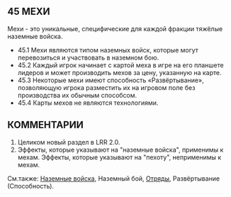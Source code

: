 45 МЕХИ
---

Мехи - это уникальные, специфические для каждой фракции тяжёлые наземные войска.
* 45.1 Мехи являются типом наземных войск, которые могут перевозиться и участвовать в наземном бою.
* 45.2 Каждый игрок начинает с картой меха в игре на его планшете лидеров и может производить мехов за цену, указанную на карте.
* 45.3 Некоторые мехи имеют способность «Развёртывание», позволяющую игрока разместить их на игровом поле без производства их обычным способсом.
* 45.4 Карты мехов не являются технологиями.

КОММЕНТАРИИ
---
1) Целиком новый раздел в LRR 2.0.
2) Эффекты, которые указывают на "наземные войска", применимы к мехам. Эффекты, которые указывают на "пехоту", неприменимы к мехам.

См.также: [Наземные войска](ground_forces.md), Наземный бой, [Отряды](units.md), Развёртывание (Способность).
